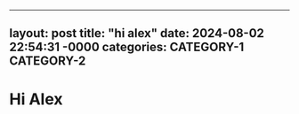 
---
layout: post
title: "hi alex"
date: 2024-08-02 22:54:31 -0000
categories: CATEGORY-1 CATEGORY-2
---

# Hi Alex